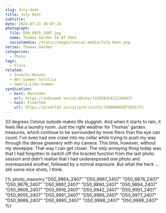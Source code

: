 ```yaml
---
slug: July-Heat
title: July Heat
subtitle:
date: 2024-07-21 18:07:24
photograph:
  file: D50_9955_2407.jpg
  name: Thomas Garden 24-07 XXXI
  socialmedia: /static/images/social-media/July-Heat.png
series: Thomas Garden
categories:
  - Photo
tags:
  - Flora
related:
  - Insects-Heaven
  - Wet-Summer-Solstice
  - Smells-Like-Summer
syndication:
  - host: Mastodon
    url: https://indieweb.social/@kiko/112826024121106437
  - host: Pixelfed
    url: https://pixelfed.social/p/kristofz/720888002073935771
---
```


33 degrees Celsius outside makes life sluggish. And when it starts to rain, it feels like a laundry room. Just the right weather for Thomas' garden treasures, which continue to be surrounded by more fliers than the eye can count. I've even had one crawl into my collar while trying to push my way through the dense greenery with my camera. This time, however, without my stovepipe. That way I can get closer. The only annoying thing today was that I had forgotten to switch off the bracket function from the last photo session and didn't realise that I had underexposed one photo and overexposed another, followed by a normal exposure. But what the heck ... still some nice shots, I think.

<!-- more -->

{% photo_masonry
  "D50_9864_2407"
  "D50_9867_2407"
  "D50_9876_2407"
  "D50_9879_2407"
  "D50_9887_2407"
  "D50_9890_2407"
  "D50_9894_2407"
  "D50_9909_2407"
  "D50_9916_2407"
  "D50_9942_2407"
  "D50_9951_2407"
  "D50_9955_2407"
  "D50_9961_2407"
  "D50_9966_2407"
  "D50_9977_2407"
  "D50_9989_2407"
  "D50_9990_2407"
  "D50_9998_2407"
  "D50_9999_2407"
%}
